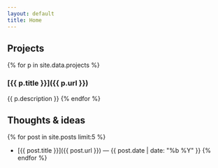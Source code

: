 ```yaml
---
layout: default
title: Home
---
```

## Projects

{% for p in site.data.projects %}
### [{{ p.title }}]({{ p.url }})
{{ p.description }}
{% endfor %}

## Thoughts & ideas
{% for post in site.posts limit:5 %}
- [{{ post.title }}]({{ post.url }}) — {{ post.date | date: "%b %Y" }}
{% endfor %}
